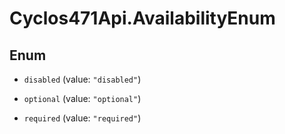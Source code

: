 # Cyclos471Api.AvailabilityEnum

## Enum


* `disabled` (value: `"disabled"`)

* `optional` (value: `"optional"`)

* `required` (value: `"required"`)


